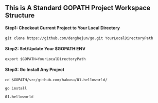 ## This is A Standard GOPATH Project Workspace Structure
#### Step1: Checkout Current Project to Your Local Directory
```git clone https://github.com/denghejun/go.git YourLocalDirectoryPath```

#### Step2: Set/Update Your $GOPATH ENV
```export $GOPATH=YourLocalDirectoryPath```

#### Step3: Go Install Any Project
```cd $GOPATH/src/github.com/hakuna/01.helloworld/```

```go install```

```01.helloworld```

